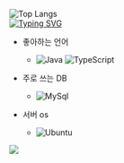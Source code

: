![Top Langs](https://github-readme-stats.vercel.app/api/top-langs/?username=brillianintdoh&donut_vertical_chart_layout=true)
<br>
[![Typing SVG](https://readme-typing-svg.demolab.com?font=Josefin+Sans&pause=1000&color=999999&center=%EC%A7%84%EC%8B%A4&vCenter=%EA%B1%B0%EC%A7%93&repeat=%EA%B1%B0%EC%A7%93&random=%EA%B1%B0%EC%A7%93&width=435&lines=Hello%2C+I'm+a+beginner+developer)](https://git.io/typing-svg)

- 좋아하는 언어
    - ![Java](https://img.shields.io/badge/Java-ED8B00?style=for-the-badge&logo=openjdk&logoColor=white) ![TypeScript](https://img.shields.io/badge/TypeScript-007ACC?style=for-the-badge&logo=typescript&logoColor=white)

- 주로 쓰는 DB
    - ![MySql](https://img.shields.io/badge/MySQL-00000F?style=for-the-badge&logo=mysql&logoColor=white)

- 서버 os
    - ![Ubuntu](https://img.shields.io/badge/Ubuntu-E95420?style=for-the-badge&logo=ubuntu&logoColor=white)

<a href="https://matilto:palanghwi@gmail.com">
    <img src="https://img.shields.io/badge/Gmail-#EA4335?style=flat-square&logo=Gmail&logoColor=white"/>
</a>